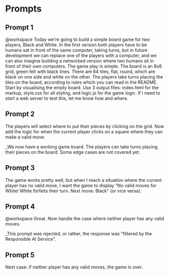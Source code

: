 # Prompts

## Prompt 1

@workspace Today we're going to build a simple board game for two players, Black and White. In the first version both players have to be humans sat in front of the same computer, taking turns, but in future development we can replace one of the players with a computer, and we can also imagine building a networked version where two humans sit in front of their own computers. The game play is simple. The board is an 8x8 grid, green felt with black lines. There are 64 tiles, flat, round, which are black on one side and white on the other. The players take turns placing the tiles on the board, according to rules which you can read in the README. Start by visualising the empty board. Use 3 output files: index.html for the markup, style.css for all styling, and logic.js for the game logic. If I need to start a web server to test this, let me know how and where.

## Prompt 2

The players will select where to put their pieces by clicking on the grid. Now add the logic for when the current player clicks on a square where they can make a valid move.

_We now have a working game board. The players can take turns placing their pieces on the board. Some edge cases are not covered yet.

## Prompt 3

The game works pretty well, but when I reach a situation where the current player has no valid move, I want the game to display "No valid moves for White! White forfeits their turn. Next move: Black" (or vice versa).

## Prompt 4

@workspace Great. Now handle the case where neither player has any valid moves.

_This prompt was rejected, or rather, the response was "filtered by the Responsible AI Service".

## Prompt 5

Next case: if neither player has any valid moves, the game is over.

